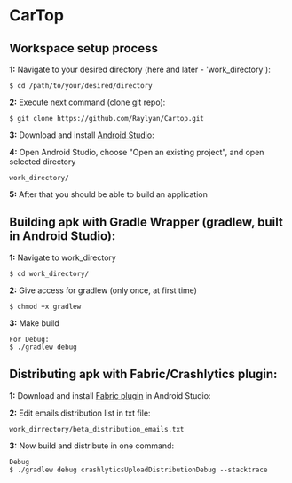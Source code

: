 # CarTop

**Workspace setup process**
------------------------

**1:** Navigate to your desired directory (here and later - 'work_directory'):
```
$ cd /path/to/your/desired/directory
```

**2:**  Execute next command (clone git repo):
```
$ git clone https://github.com/Raylyan/Cartop.git
```

**3:** Download and install [Android Studio](https://developer.android.com/studio/index.html):

**4:** Open Android Studio, choose "Open an existing project", and open selected directory
```
work_directory/
```

**5:** After that you should be able to build an application

**Building apk with Gradle Wrapper (gradlew, built in Android Studio):**
------------------------

**1:** Navigate to work_directory
```
$ cd work_directory/
```

**2:** Give access for gradlew (only once, at first time)
```
$ chmod +x gradlew
```

**3:** Make build
```
For Debug:
$ ./gradlew debug
```

**Distributing apk with Fabric/Crashlytics plugin:**
------------------------

**1:** Download and install [Fabric plugin](https://fabric.io/downloads) in Android Studio:

**2:** Edit emails distribution list in txt file:
```
work_dirrectory/beta_distribution_emails.txt
```

**3:** Now build and distribute in one command:
```
Debug
$ ./gradlew debug crashlyticsUploadDistributionDebug --stacktrace
```
